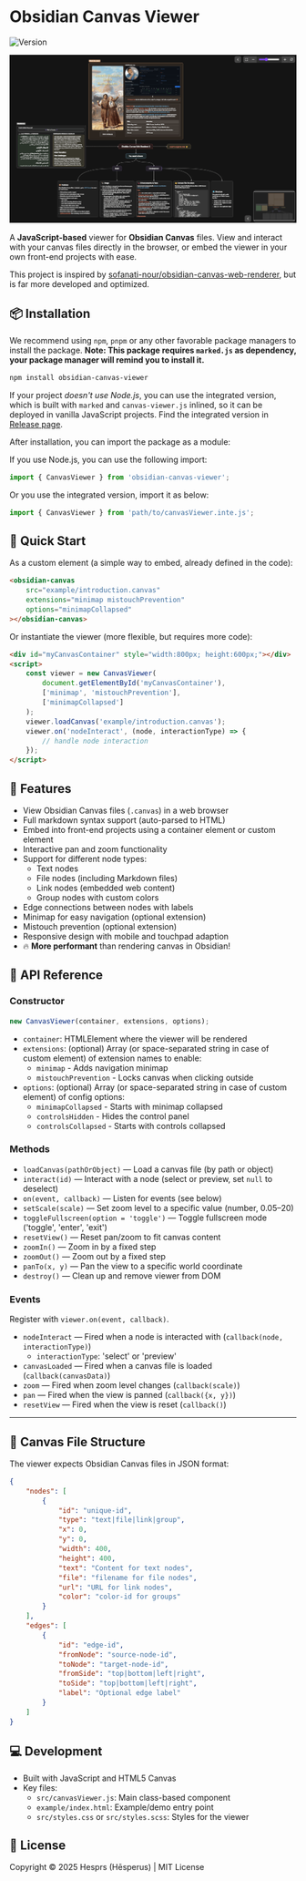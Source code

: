 # Obsidian Canvas Viewer

![Version](https://badgen.net/static/version/2.0.0?color=cyan)

![Canvas Viewer](example/preview.png)

A **JavaScript-based** viewer for **Obsidian Canvas** files. View and interact with your canvas files directly in the browser, or embed the viewer in your own front-end projects with ease.

This project is inspired by [sofanati-nour/obsidian-canvas-web-renderer](https://github.com/sofanati-nour/obsidian-canvas-web-renderer), but is far more developed and optimized.

## 📦 Installation

We recommend using `npm`, `pnpm` or any other favorable package managers to install the package. **Note: This package requires `marked.js` as dependency, your package manager will remind you to install it.**

```bash
npm install obsidian-canvas-viewer
```

If your project *doesn't use Node.js*, you can use the integrated version, which is built with `marked` and `canvas-viewer.js` inlined, so it can be deployed in vanilla JavaScript projects. Find the integrated version in [Release page](https://github.com/hesprs/Obsidian-Canvas-Viewer/releases).

After installation, you can import the package as a module:

If you use Node.js, you can use the following import:

```js
import { CanvasViewer } from 'obsidian-canvas-viewer';
```

Or you use the integrated version, import it as below:

```js
import { CanvasViewer } from 'path/to/canvasViewer.inte.js';
```

## 🚀 Quick Start

As a custom element (a simple way to embed, already defined in the code):

```html
<obsidian-canvas 
    src="example/introduction.canvas"
    extensions="minimap mistouchPrevention"
    options="minimapCollapsed"
></obsidian-canvas>
```

Or instantiate the viewer (more flexible, but requires more code):

```html
<div id="myCanvasContainer" style="width:800px; height:600px;"></div>
<script>
    const viewer = new CanvasViewer(
        document.getElementById('myCanvasContainer'), 
        ['minimap', 'mistouchPrevention'],
        ['minimapCollapsed']
    );
    viewer.loadCanvas('example/introduction.canvas');
    viewer.on('nodeInteract', (node, interactionType) => {
        // handle node interaction
    });
</script>
```

## 🐶 Features

- View Obsidian Canvas files (`.canvas`) in a web browser
- Full markdown syntax support (auto-parsed to HTML)
- Embed into front-end projects using a container element or custom element
- Interactive pan and zoom functionality
- Support for different node types:
    - Text nodes
    - File nodes (including Markdown files)
    - Link nodes (embedded web content)
    - Group nodes with custom colors
- Edge connections between nodes with labels
- Minimap for easy navigation (optional extension)
- Mistouch prevention (optional extension)
- Responsive design with mobile and touchpad adaption
- 🔥 **More performant** than rendering canvas in Obsidian!

## 🔌 API Reference

### Constructor

```js
new CanvasViewer(container, extensions, options);
```

- `container`: HTMLElement where the viewer will be rendered
- `extensions`: (optional) Array (or space-separated string in case of custom element) of extension names to enable:
  - `minimap` - Adds navigation minimap
  - `mistouchPrevention` - Locks canvas when clicking outside
- `options`: (optional) Array (or space-separated string in case of custom element) of config options:
  - `minimapCollapsed` - Starts with minimap collapsed
  - `controlsHidden` - Hides the control panel
  - `controlsCollapsed` - Starts with controls collapsed

### Methods

- `loadCanvas(pathOrObject)` — Load a canvas file (by path or object)
- `interact(id)` — Interact with a node (select or preview, set `null` to deselect)
- `on(event, callback)` — Listen for events (see below)
- `setScale(scale)` — Set zoom level to a specific value (number, 0.05–20)
- `toggleFullscreen(option = 'toggle')` — Toggle fullscreen mode ('toggle', 'enter', 'exit')
- `resetView()` — Reset pan/zoom to fit canvas content
- `zoomIn()` — Zoom in by a fixed step
- `zoomOut()` — Zoom out by a fixed step
- `panTo(x, y)` — Pan the view to a specific world coordinate
- `destroy()` — Clean up and remove viewer from DOM

### Events

Register with `viewer.on(event, callback)`.

- `nodeInteract` — Fired when a node is interacted with (`callback(node, interactionType)`)
    - `interactionType`: 'select' or 'preview'
- `canvasLoaded` — Fired when a canvas file is loaded (`callback(canvasData)`)
- `zoom` — Fired when zoom level changes (`callback(scale)`)
- `pan` — Fired when the view is panned (`callback({x, y})`)
- `resetView` — Fired when the view is reset (`callback()`)

---

## 📂 Canvas File Structure

The viewer expects Obsidian Canvas files in JSON format:

```json
{
    "nodes": [
        {
            "id": "unique-id",
            "type": "text|file|link|group",
            "x": 0,
            "y": 0,
            "width": 400,
            "height": 400,
            "text": "Content for text nodes",
            "file": "filename for file nodes",
            "url": "URL for link nodes",
            "color": "color-id for groups"
        }
    ],
    "edges": [
        {
            "id": "edge-id",
            "fromNode": "source-node-id",
            "toNode": "target-node-id",
            "fromSide": "top|bottom|left|right",
            "toSide": "top|bottom|left|right",
            "label": "Optional edge label"
        }
    ]
}
```

## 💻 Development

- Built with JavaScript and HTML5 Canvas
- Key files:
    - `src/canvasViewer.js`: Main class-based component
    - `example/index.html`: Example/demo entry point
    - `src/styles.css` or `src/styles.scss`: Styles for the viewer

## 📝 License

Copyright ©️ 2025 Hesprs (Hēsperus) | MIT License